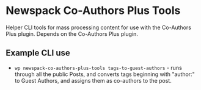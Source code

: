 # Newspack Co-Authors Plus Tools

Helper CLI tools for mass processing content for use with the Co-Authors Plus plugin. Depends on the Co-Authors Plus plugin.

## Example CLI use

- `wp newspack-co-authors-plus-tools tags-to-guest-authors` - runs through all the public Posts, and converts tags beginning with "author:" to Guest Authors, and assigns them as co-authors to the post.
